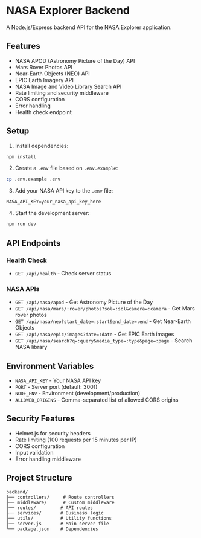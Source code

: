 
# NASA Explorer Backend

A Node.js/Express backend API for the NASA Explorer application.

## Features

- NASA APOD (Astronomy Picture of the Day) API
- Mars Rover Photos API
- Near-Earth Objects (NEO) API
- EPIC Earth Imagery API
- NASA Image and Video Library Search API
- Rate limiting and security middleware
- CORS configuration
- Error handling
- Health check endpoint

## Setup

1. Install dependencies:
```bash
npm install
```

2. Create a `.env` file based on `.env.example`:
```bash
cp .env.example .env
```

3. Add your NASA API key to the `.env` file:
```
NASA_API_KEY=your_nasa_api_key_here
```

4. Start the development server:
```bash
npm run dev
```

## API Endpoints

### Health Check
- `GET /api/health` - Check server status

### NASA APIs
- `GET /api/nasa/apod` - Get Astronomy Picture of the Day
- `GET /api/nasa/mars/:rover/photos?sol=:sol&camera=:camera` - Get Mars rover photos
- `GET /api/nasa/neo?start_date=:start&end_date=:end` - Get Near-Earth Objects
- `GET /api/nasa/epic/images?date=:date` - Get EPIC Earth images
- `GET /api/nasa/search?q=:query&media_type=:type&page=:page` - Search NASA library

## Environment Variables

- `NASA_API_KEY` - Your NASA API key
- `PORT` - Server port (default: 3001)
- `NODE_ENV` - Environment (development/production)
- `ALLOWED_ORIGINS` - Comma-separated list of allowed CORS origins

## Security Features

- Helmet.js for security headers
- Rate limiting (100 requests per 15 minutes per IP)
- CORS configuration
- Input validation
- Error handling middleware

## Project Structure

```
backend/
├── controllers/     # Route controllers
├── middleware/      # Custom middleware
├── routes/         # API routes
├── services/       # Business logic
├── utils/          # Utility functions
├── server.js       # Main server file
└── package.json    # Dependencies
```
